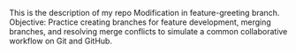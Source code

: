 This is the description of my repo
Modification in feature-greeting branch.
Objective: Practice creating branches for feature development, merging branches, and resolving merge conflicts to simulate a common collaborative workflow on Git and GitHub.
